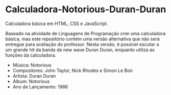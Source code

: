 # Calculadora-Notorious-Duran-Duran

Calculadora básica em HTML, CSS e JavaScript.

Baseado na atividade de Linguagens de Programação criei uma calculadora básica, mas este repositório contém uma versão alternativa que não será entregue para avaliação do professor. Nesta versão, é possível escutar a um grande hit da banda de new wave Duran Duran, enquanto utiliza as funções da calculadora.

- Música: Notorious
- Compositores: John Taylor, Nick Rhodes e Simon Le Bon
- Artista: Duran Duran
- Álbum: Notorious
- Ano de Lançamento: 1986
